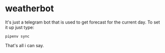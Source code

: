# weatherbot
It's just a telegram bot that is used to get forecast for the current day. To set it up just type:
```
pipenv sync
```
That's all i can say.
